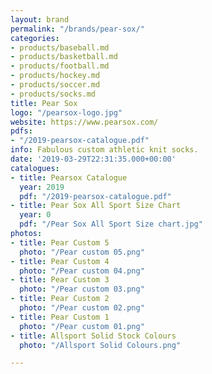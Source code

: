 ```yaml
---
layout: brand
permalink: "/brands/pear-sox/"
categories:
- products/baseball.md
- products/basketball.md
- products/football.md
- products/hockey.md
- products/soccer.md
- products/socks.md
title: Pear Sox
logo: "/pearsox-logo.jpg"
website: https://www.pearsox.com/
pdfs:
- "/2019-pearsox-catalogue.pdf"
info: Fabulous custom athletic knit socks.
date: '2019-03-29T22:31:35.000+00:00'
catalogues:
- title: Pearsox Catalogue
  year: 2019
  pdf: "/2019-pearsox-catalogue.pdf"
- title: Pear Sox All Sport Size Chart
  year: 0
  pdf: "/Pear Sox All Sport Size chart.jpg"
photos:
- title: Pear Custom 5
  photo: "/Pear custom 05.png"
- title: Pear Custom 4
  photo: "/Pear custom 04.png"
- title: Pear Custom 3
  photo: "/Pear custom 03.png"
- title: Pear Custom 2
  photo: "/Pear custom 02.png"
- title: Pear Custom 1
  photo: "/Pear custom 01.png"
- title: Allsport Solid Stock Colours
  photo: "/Allsport Solid Colours.png"

---
```

